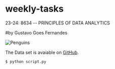 # weekly-tasks
23-24: 8634 -- PRINCIPLES OF DATA ANALYTICS

#by Gustavo Goes Fernandes

![Penguins](https://allisonhorst.github.io/palmerpenguins/reference/figures/lter_penguins.png)

The Data set is avaiable on [GitHub](https://allisonhorst.github.io/palmerpenguins/).


```bash
$ python script.py
```